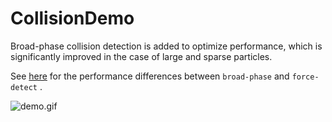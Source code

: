 # CollisionDemo

Broad-phase collision detection is added to optimize performance, which is significantly improved in the case of large and sparse particles.

See [here](./BenchmarkReports/BenchmarkTest.ForceDetectVsBroadPhase-report-github.md) for the performance differences between `broad-phase` and `force-detect` .

![demo.gif](./Images/Collision.gif)